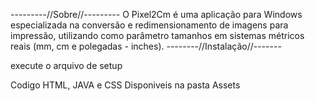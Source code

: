 ---------//Sobre//---------
O Pixel2Cm é uma aplicação para Windows especializada na conversão e redimensionamento 
de imagens para impressão, utilizando como parâmetro tamanhos em 
sistemas métricos reais (mm, cm e polegadas - inches).
--------//Instalação//-------

 execute o arquivo de setup 

 Codigo HTML, JAVA e CSS Disponiveis na pasta Assets 
